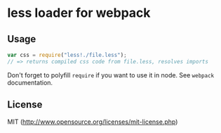 # less loader for webpack

## Usage

``` javascript
var css = require("less!./file.less");
// => returns compiled css code from file.less, resolves imports
```

Don't forget to polyfill `require` if you want to use it in node.
See `webpack` documentation.

## License

MIT (http://www.opensource.org/licenses/mit-license.php)